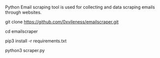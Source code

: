 Python Email scraping tool is used for collecting and data scraping emails through websites.

git clone https://github.com/0xvileness/emailscraper.git

cd emailscraper

pip3 install -r requirements.txt

python3 scraper.py 
